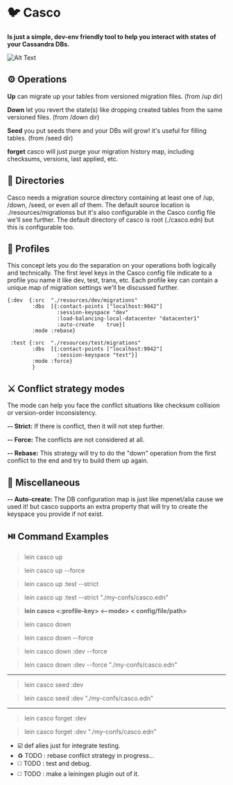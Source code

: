# :bird: Casco

**Is just a simple, dev-env friendly tool to help you interact with states of your Cassandra DBs.**


![Alt Text](https://github.com/engr-Eghbali/Casco/blob/main/resources/casco-demo.gif "Casco Demo")



## :gear: Operations
**Up** can migrate up your tables from versioned migration files. (from /up dir)

**Down** let you revert the state(s) like dropping created tables from the same versioned files. (from /down dir)

**Seed** you put seeds there and your DBs will grow! it's useful for filling tables. (from /seed dir)

**forget** casco will just purge your migration history map, including checksums, versions, last applied, etc.


## :open_file_folder: Directories

Casco needs a migration source directory containing at least one of /up, /down, /seed, or even all of them.
The default source location is ./resources/migrationss but it's also configurable in the Casco config file we'll see further.
The default directory of casco is root (./casco.edn) but this is configurable too.

## :tophat: Profiles
This concept lets you do the separation on your operations both logically and technically. The first level keys in the Casco config file indicate to a profile you name it like dev, test, trans, etc.
Each profile key can contain a unique map of migration settings we'll be discussed further.

    {:dev  {:src  "./resources/dev/migrations"
            :dbs  [{:contact-points ["localhost:9042"]
                    :session-keyspace "dev"
                    :load-balancing-local-datacenter "datacenter1"
                    :auto-create    true}]
            :mode :rebase}
    
     :test {:src  "./resources/test/migrations"
            :dbs  [{:contact-points ["localhost:9042"]
                    :session-keyspace "test"}]
            :mode :force}
			}

## :crossed_swords: Conflict strategy modes

The mode can help you face the conflict situations like checksum collision or version-order inconsistency.

**-- Strict:** If there is conflict, then it will not step further.

**-- Force:** The conflicts are not considered at all.

**-- Rebase:** This strategy will try to do the "down" operation from the first conflict to the end and try to build them up again.

## :satellite: Miscellaneous

**-- Auto-create:** The DB configuration map is just like mpenet/alia cause we used it! but casco supports an extra property that will try to create the keyspace you provide if not exist.

## :play_or_pause_button: Command Examples

>lein casco up

>lein casco up --force

>lein casco up :test --strict

>lein casco up :test --strict  "./my-confs/casco.edn"

>**lein casco <operation> <:profile-key> <--mode>  < config/file/path>**

>lein casco down

>lein casco down --force

>lein casco down :dev --force

>lein casco down :dev --force "./my-confs/casco.edn"

---------------------------------------------------------

>lein casco seed :dev

>lein casco seed :dev "./my-confs/casco.edn"

----------------------------------------------------------
>lein casco forget :dev

>lein casco forget :dev "./my-confs/casco.edn"
	
- :ballot_box_with_check: def alies just for integrate testing.
- :recycle: TODO : rebase conflict strategy in progress...
- :white_medium_square: TODO : test and debug.
- :white_medium_square: TODO : make a leiningen plugin out of it.
